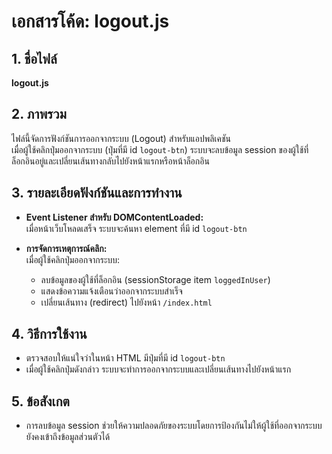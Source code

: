 # เอกสารโค้ด: logout.js

## 1. ชื่อไฟล์
**logout.js**

## 2. ภาพรวม
ไฟล์นี้จัดการฟังก์ชันการออกจากระบบ (Logout) สำหรับแอปพลิเคชัน  
เมื่อผู้ใช้คลิกปุ่มออกจากระบบ (ปุ่มที่มี id `logout-btn`) ระบบจะลบข้อมูล session ของผู้ใช้ที่ล็อกอินอยู่และเปลี่ยนเส้นทางกลับไปยังหน้าแรกหรือหน้าล็อกอิน

## 3. รายละเอียดฟังก์ชันและการทำงาน
- **Event Listener สำหรับ DOMContentLoaded:**  
  เมื่อหน้าเว็บโหลดเสร็จ ระบบจะค้นหา element ที่มี id `logout-btn`
  
- **การจัดการเหตุการณ์คลิก:**  
  เมื่อผู้ใช้คลิกปุ่มออกจากระบบ:
  - ลบข้อมูลของผู้ใช้ที่ล็อกอิน (sessionStorage item `loggedInUser`)
  - แสดงข้อความแจ้งเตือนว่าออกจากระบบสำเร็จ
  - เปลี่ยนเส้นทาง (redirect) ไปยังหน้า `/index.html`

## 4. วิธีการใช้งาน
- ตรวจสอบให้แน่ใจว่าในหน้า HTML มีปุ่มที่มี id `logout-btn`  
- เมื่อผู้ใช้คลิกปุ่มดังกล่าว ระบบจะทำการออกจากระบบและเปลี่ยนเส้นทางไปยังหน้าแรก

## 5. ข้อสังเกต
- การลบข้อมูล session ช่วยให้ความปลอดภัยของระบบโดยการป้องกันไม่ให้ผู้ใช้ที่ออกจากระบบยังคงเข้าถึงข้อมูลส่วนตัวได้
